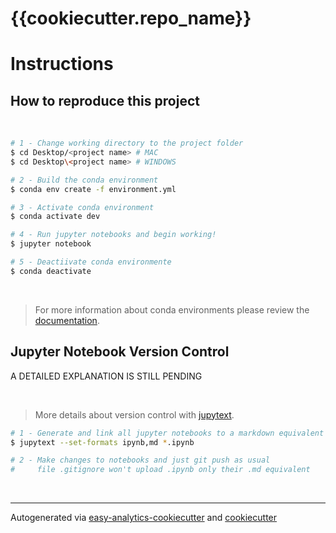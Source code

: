 # {{cookiecutter.repo_name}}

# Instructions

## How to reproduce this project

<br>

```sh
# 1 - Change working directory to the project folder
$ cd Desktop/<project name> # MAC
$ cd Desktop\<project name> # WINDOWS

# 2 - Build the conda environment
$ conda env create -f environment.yml

# 3 - Activate conda environment
$ conda activate dev

# 4 - Run jupyter notebooks and begin working!
$ jupyter notebook

# 5 - Deactiivate conda environmente
$ conda deactivate
```
<br>

> For more information about conda environments please review the [documentation](https://docs.conda.io/projects/conda/en/latest/user-guide/tasks/manage-environments.html).


## Jupyter Notebook Version Control

A DETAILED EXPLANATION IS STILL PENDING

<br>

> More details about version control with [jupytext](https://github.com/mwouts/jupytext).

```sh
# 1 - Generate and link all jupyter notebooks to a markdown equivalent
$ jupytext --set-formats ipynb,md *.ipynb

# 2 - Make changes to notebooks and just git push as usual
#     file .gitignore won't upload .ipynb only their .md equivalent
```

<br>

***
Autogenerated via [easy-analytics-cookiecutter](https://github.com/jalvarada/easy-analytics-cookiecutter) and [cookiecutter](https://github.com/audreyr/cookiecutter)
